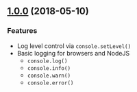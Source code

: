 <a name="1.0.0"></a>
## [1.0.0](https://github.com/gmoz22/console-powerlogs/compare/v1.0.0...v1.0.0) (2018-05-10)


### Features

* Log level control via `console.setLevel()`
* Basic logging for browsers and NodeJS
  * `console.log()`
  * `console.info()`
  * `console.warn()`
  * `console.error()`
